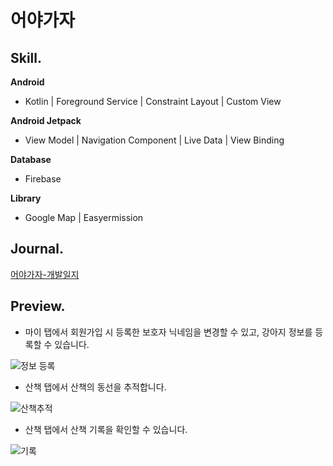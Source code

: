 
# 어야가자
## Skill.
**Android**

- Kotlin | Foreground Service | Constraint Layout |  Custom View

**Android Jetpack**

- View Model | Navigation Component | Live Data | View Binding

**Database**

- Firebase

**Library**

- Google Map | Easyermission

## Journal.
[어야가자-개발일지](https://lkjkroil.tistory.com/entry/Andorid-Kotlin-산책-앱-개발-일지-3-구글-맵에-동선-그리기)

## Preview.
- 마이 탭에서 회원가입 시 등록한 보호자 닉네임을 변경할 수 있고, 강아지 정보를 등록할 수 있습니다.

![정보 등록](https://user-images.githubusercontent.com/95920579/148366517-6e793f22-01e3-41fb-87bd-0d5d4f460199.gif)

- 산책 탭에서 산책의 동선을 추적합니다.

![산책추적](https://user-images.githubusercontent.com/95920579/148366521-84307ab1-1476-46ab-93ba-c9dab6193213.gif)

- 산책 탭에서 산책 기록을 확인할 수 있습니다.

![기록](https://user-images.githubusercontent.com/95920579/148366789-0a349dd5-3fd1-441d-9722-6d96b4f25b5a.gif)

